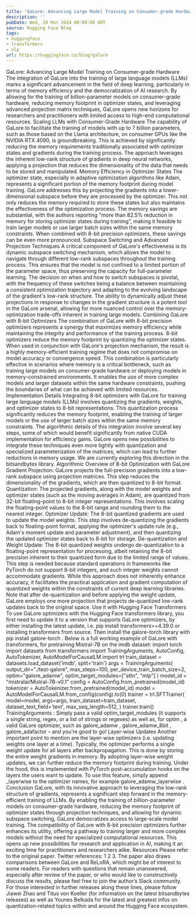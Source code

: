 ```yaml
---
title: 'GaLore: Advancing Large Model Training on Consumer-grade Hardware'
description: ''
pubDate: Wed, 20 Mar 2024 00:00:00 GMT
source: Hugging Face Blog
tags:
- huggingface
- transformers
- nlp
url: https://huggingface.co/blog/galore
---
```


GaLore: Advancing Large Model Training on Consumer-grade Hardware
The integration of GaLore into the training of large language models (LLMs) marks a significant advancement in the field of deep learning, particularly in terms of memory efficiency and the democratization of AI research. By allowing for the training of billion-parameter models on consumer-grade hardware, reducing memory footprint in optimizer states, and leveraging advanced projection matrix techniques, GaLore opens new horizons for researchers and practitioners with limited access to high-end computational resources.
Scaling LLMs with Consumer-Grade Hardware
The capability of GaLore to facilitate the training of models with up to 7 billion parameters, such as those based on the Llama architecture, on consumer GPUs like the NVIDIA RTX 4090, is groundbreaking. This is achieved by significantly reducing the memory requirements traditionally associated with optimizer states and gradients during the training process. The approach leverages the inherent low-rank structure of gradients in deep neural networks, applying a projection that reduces the dimensionality of the data that needs to be stored and manipulated.
Memory Efficiency in Optimizer States
The optimizer state, especially in adaptive optimization algorithms like Adam, represents a significant portion of the memory footprint during model training. GaLore addresses this by projecting the gradients into a lower-dimensional subspace before they are processed by the optimizer. This not only reduces the memory required to store these states but also maintains the effectiveness of the optimization process.
The memory savings are substantial, with the authors reporting “more than 82.5% reduction in memory for storing optimizer states during training”, making it feasible to train larger models or use larger batch sizes within the same memory constraints. When combined with 8-bit precision optimizers, these savings can be even more pronounced.
Subspace Switching and Advanced Projection Techniques
A critical component of GaLore's effectiveness is its dynamic subspace switching mechanism, which allows the model to navigate through different low-rank subspaces throughout the training process. This ensures that the model is not confined to a limited portion of the parameter space, thus preserving the capacity for full-parameter learning. The decision on when and how to switch subspaces is pivotal, with the frequency of these switches being a balance between maintaining a consistent optimization trajectory and adapting to the evolving landscape of the gradient's low-rank structure.
The ability to dynamically adjust these projections in response to changes in the gradient structure is a potent tool in the GaLore arsenal, allowing for more nuanced control over the memory-optimization trade-offs inherent in training large models.
Combining GaLore with 8-bit Optimizers
The combination of GaLore with 8-bit precision optimizers represents a synergy that maximizes memory efficiency while maintaining the integrity and performance of the training process. 8-bit optimizers reduce the memory footprint by quantizing the optimizer states. When used in conjunction with GaLore's projection mechanism, the result is a highly memory-efficient training regime that does not compromise on model accuracy or convergence speed.
This combination is particularly effective in scenarios where memory is a critical bottleneck, such as training large models on consumer-grade hardware or deploying models in memory-constrained environments. It enables the use of more complex models and larger datasets within the same hardware constraints, pushing the boundaries of what can be achieved with limited resources.
Implementation Details
Integrating 8-bit optimizers with GaLore for training large language models (LLMs) involves quantizing the gradients, weights, and optimizer states to 8-bit representations. This quantization process significantly reduces the memory footprint, enabling the training of larger models or the use of larger batch sizes within the same memory constraints. The algorithmic details of this integration involve several key steps, some of which would benefit significantly from native CUDA implementation for efficiency gains. GaLore opens new possibilities to integrate these techniques even more tightly with quantization and specialized parameterization of the matrices, which can lead to further reductions in memory usage. We are currently exploring this direction in the bitsandbytes library.
Algorithmic Overview of 8-bit Optimization with GaLore
Gradient Projection: GaLore projects the full-precision gradients into a low-rank subspace using projection matrices. This step reduces the dimensionality of the gradients, which are then quantized to 8-bit format.
Quantization: The projected gradients, along with the model weights and optimizer states (such as the moving averages in Adam), are quantized from 32-bit floating-point to 8-bit integer representations. This involves scaling the floating-point values to the 8-bit range and rounding them to the nearest integer.
Optimizer Update: The 8-bit quantized gradients are used to update the model weights. This step involves de-quantizing the gradients back to floating-point format, applying the optimizer's update rule (e.g., Adam's moment update and parameter adjustment), and then quantizing the updated optimizer states back to 8-bit for storage.
De-quantization and Weight Update: The 8-bit quantized weights undergo de-quantization to a floating-point representation for processing, albeit retaining the 8-bit precision inherent to their quantized form due to the limited range of values. This step is needed because standard operations in frameworks like PyTorch do not support 8-bit integers, and such integer weights cannot accommodate gradients. While this approach does not inherently enhance accuracy, it facilitates the practical application and gradient computation of quantized weights within the constraints of current deep learning libraries. Note that after de-quantization and before applying the weight update, GaLore employs one more projection that projects de-quantized low-rank updates back to the original space.
Use it with Hugging Face Transformers
To use GaLore optimizers with the Hugging Face transformers library, you first need to update it to a version that supports GaLore optimizers, by either installing the latest update, i.e. pip install transformers>=4.39.0
or installing transformers from source.
Then install the galore-torch library with pip install galore-torch
. Below is a full working example of GaLore with transformers, for pretraining Mistral-7B on the imdb dataset:
import torch
import datasets
from transformers import TrainingArguments, AutoConfig, AutoTokenizer, AutoModelForCausalLM
import trl
train_dataset = datasets.load_dataset('imdb', split='train')
args = TrainingArguments(
output_dir="./test-galore",
max_steps=100,
per_device_train_batch_size=2,
optim="galore_adamw",
optim_target_modules=["attn", "mlp"]
)
model_id = "mistralai/Mistral-7B-v0.1"
config = AutoConfig.from_pretrained(model_id)
tokenizer = AutoTokenizer.from_pretrained(model_id)
model = AutoModelForCausalLM.from_config(config).to(0)
trainer = trl.SFTTrainer(
model=model,
args=args,
train_dataset=train_dataset,
dataset_text_field='text',
max_seq_length=512,
)
trainer.train()
TrainingArguments
: Simply pass a valid optim_target_modules
(it supports a single string, regex, or a list of strings or regexes) as well as, for optim
, a valid GaLore optimizer, such as galore_adamw
, galore_adamw_8bit
, galore_adafactor
– and you’re good to go!
Layer-wise Updates
Another important point to mention are the layer-wise optimizers (i.e. updating weights one layer at a time). Typically, the optimizer performs a single weight update for all layers after backpropagation. This is done by storing the entire weight gradients in memory. By adopting layer-wise weight updates, we can further reduce the memory footprint during training. Under the hood, this is implemented with PyTorch post-accumulation hooks on the layers the users want to update.
To use this feature, simply append _layerwise
to the optimizer names, for example galore_adamw_layerwise
.
Conclusion
GaLore, with its innovative approach to leveraging the low-rank structure of gradients, represents a significant step forward in the memory-efficient training of LLMs. By enabling the training of billion-parameter models on consumer-grade hardware, reducing the memory footprint of optimizer states through projection techniques, and allowing for dynamic subspace switching, GaLore democratizes access to large-scale model training. The compatibility of GaLore with 8-bit precision optimizers further enhances its utility, offering a pathway to training larger and more complex models without the need for specialized computational resources. This opens up new possibilities for research and application in AI, making it an exciting time for practitioners and researchers alike.
Resources
Please refer to the original paper. Twitter references: 1 2 3. The paper also draws comparisons between GaLore and ReLoRA, which might be of interest to some readers. For readers with questions that remain unanswered, especially after review of the paper, or who would like to constructively discuss the results, please feel free to join the author’s Slack community. For those interested in further releases along these lines, please follow Jiawei Zhao and Titus von Koeller (for information on the latest bitsandbytes
releases) as well as Younes Belkada for the latest and greatest infos on quantization-related topics within and around the Hugging Face ecosystem.